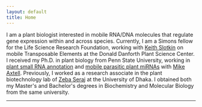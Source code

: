 ```yaml
---
layout: default
title: Home
---
```


I am a plant biologist interested in mobile RNA/DNA molecules that regulate gene expression within and across species. Currently, I am a Simons fellow for the Life Science Research Foundation, working with [Keith Slotkin][ddpsc] on mobile Transposable Elements at the Donald Danforth Plant Science Center. I received my Ph.D. in plant biology from Penn State University, working in [plant small RNA annotation][ss] and [mobile parasitic plant miRNAs][dodder] with [Mike Axtell][axtell_lab]. Previously, I worked as a research associate in the plant biotechnology lab of [Zeba Seraj][du] at the University of Dhaka. I obtained both my Master's and Bachelor's degrees in Biochemistry and Molecular Biology from the same university.

---


[ddpsc]:https://www.danforthcenter.org/scientists-research/principal-investigators/keith-slotkin/
[axtell_lab]: https://sites.psu.edu/axtell/
[du]:http://www.du.ac.bd/faculty/faculty_details/BCH/1520/
[ss]:https://dx.doi.org/10.1016/j.ymeth.2013.10.004
[dodder]: https://dx.doi.org/10.1038/nature25027

